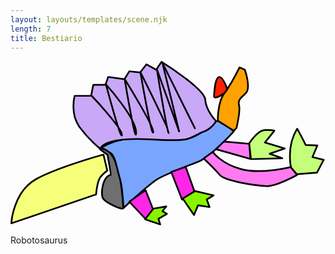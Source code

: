 ```yaml
---
layout: layouts/templates/scene.njk
length: 7
title: Bestiario
---
```


<svg xmlns="http://www.w3.org/2000/svg" xml:space="preserve" style="fill-rule:evenodd;clip-rule:evenodd;stroke-linecap:round;stroke-linejoin:round;stroke-miterlimit:1.5" viewBox="0 0 195 102">
<path d="M265.189 633.592s5.101-94.435 74.002-131.333c68.902-36.899 198.665-72 198.665-72l11.333 47.333s-18.388 13.69-24 25.333c-5.612 11.644-9.333 45.334-9.333 45.334l-250.667 85.333Z" style="fill:#f6ff7a;stroke:#000;stroke-width:5px" transform="translate(-54.933 -32.015) scale(.20912)"/><path d="M527.186 414.256s58.657-26.849 69.336 173.336c1.357 10.391-50.177-14.229-59.333-26.667-9.156-12.437-2.078-66.888 22.669-70.666.805-.578-10.002-59.334-10.002-59.334l-22.67-16.669Z" style="fill:#6f6f6f;stroke:#000;stroke-width:5px" transform="translate(-54.933 -32.015) scale(.20912)"/><path d="M527.856 412.925s38.335-30.679 109.33-32.002c70.995-1.323 95.099 8.719 143.334 2.666 48.234-6.052 82.38-53.106 96.002-53.33 13.623-.224 47.336 31.333 47.336 31.333s-68.471 75.161-106.005 89.997c-37.534 14.836-96.086 35.836-121.328 52.003-25.242 16.167-99.336 84.667-99.336 84.667s-3.518-65.227-11.331-89.334c-7.812-24.106-12.424-63.908-26-72.666-13.575-8.758-22.065-17.412-32.002-13.334Z" style="fill:#7aa5ff;stroke:#000;stroke-width:5px" transform="translate(-54.933 -32.015) scale(.20912)"/><path d="M876.522 330.259s-1.583-54.123 19.334-82c20.916-27.878 44.666-76 44.666-76l16.003 6.666s18.37 53.138 3.333 68.667c-15.036 15.529-24.802 20.206-20.669 36 4.133 15.794-7.333 67.333-7.333 67.333l-8 8.667-47.334-29.333Z" style="fill:#ffa201;stroke:#000;stroke-width:5px" transform="translate(-54.933 -32.015) scale(.20912)"/><path d="M895.856 248.259s-32.084 24.208-30.67 6.664c1.414-17.545 3.742-53.526 15.339-54.664 11.596-1.138 23.997 36.666 23.997 36.666l-8.666 11.334Z" style="fill:#ff1f01;stroke:#000;stroke-width:5px" transform="translate(-54.933 -32.015) scale(.20912)"/><path d="M871.191 330.925s-30.026-30.565-32.005-63.336c-1.979-32.77-129.33-111.997-129.33-111.997l-15.998 23.333-28.672-16.002-18.661 24.002-32.003-3.333-14.666 23.333-48.003-6.669-7.995 23.336-36.005-.003-6.662 32.67h-48.666s-14.748 52.867 15.328 93.33c30.075 40.464 60.669 63.336 60.669 63.336s6.398-36.055 147.44-27.708c34.756 2.057 80.26 4.269 105.859-.224 18.729-3.287 35.736-16.881 49.055-21.316 29.116-9.693 40.315-32.752 40.315-32.752Z" style="fill:#c8a8f7;stroke:#000;stroke-width:5px" transform="translate(-54.933 -32.015) scale(.20912)"/><path d="M501.858 254.925s92.971 97.974 90.664 117.334c-2.307 19.359-47.333-150-47.333-150s89.953 99.76 89.336 142.666c-.617 42.907-34-158.666-34-158.666s89.565 143.797 84.664 158c-4.901 14.203-37.998-178-37.998-178s88.128 176.047 84 180c-4.127 3.953-35.335-189.334-35.335-189.334l66 184.667-49.334-202.667 96.003 193.334" style="fill:none;stroke:#000;stroke-width:5px" transform="translate(-54.933 -32.015) scale(.20912)"/><path d="m894.522 391.592 76 6.667 2 44.666-101.331-28.666 23.331-22.667ZM834.52 441.589l27.333-19.333s22.247 34.057 82.672 50.669c60.425 16.612 147.335-6 147.335-6l19.33 23.334s-62.06 35.031-90.67 33.333c-28.607-1.698-122.302-13.695-138.664-33.333-16.362-19.638-47.336-48.67-47.336-48.67Z" style="fill:#ff7af0;stroke:#000;stroke-width:5px" transform="translate(-54.933 -32.015) scale(.20912)"/><path d="M969.191 396.925s24.487-38.726 45.329-39.333c20.85-.607 29.34 2 29.34 2l-28.01 34.664 58.68 18.003-44.68 15.33 37.34 13.336-92.668 2.667-5.331-46.667ZM1093.19 468.259s-14.82-61.242 18-114.667c.67-.445 25.33 48 25.33 48l34.67 1.333-14.66 34.667 33.33 8-20 38-59.34 4.667-17.33-20Z" style="fill:#c3ff7a;stroke:#000;stroke-width:5px" transform="translate(-54.933 -32.015) scale(.20912)"/><path d="m614.522 569.592 48 51.333 22.003-29.333-22-56-48.003 34ZM738.52 481.589l32 82 36.671-24.664-26.005-72.669-42.666 15.333Z" style="fill:#ff27e6;stroke:#000;stroke-width:5px" transform="translate(-54.933 -32.015) scale(.20912)"/><path d="m685.856 590.259 38.002-6.667-11.333 14 13.328 7.997-25.333 14.667 5.333 16.667-44.667-15.334 24.67-31.33ZM772.52 560.256l33.336 48.669 11.997-28.669 34.003 5.336-8.003-22.669 20.005-11.998-54.672-12.669-36.666 22Z" style="fill:#87f500;stroke:#000;stroke-width:5px" transform="translate(-54.933 -32.015) scale(.20912)"/>
</svg>



Robotosaurus


